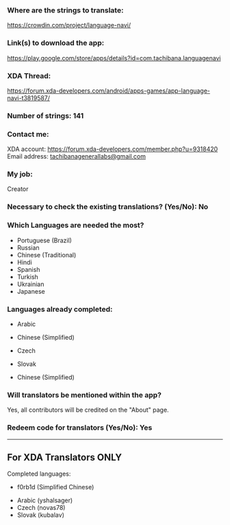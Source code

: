 <!-- Provide a public accessible link, where the translation can be discussed and improved. (paid platforms are not allowed) -->
### Where are the strings to translate: 
https://crowdin.com/project/language-navi/

### Link(s) to download the app: 
https://play.google.com/store/apps/details?id=com.tachibana.languagenavi

<!-- Optional -->
### XDA Thread: 
https://forum.xda-developers.com/android/apps-games/app-language-navi-t3819587/

### Number of strings: 141

<!-- Provide an email address, your account on social networks...-->
### Contact me:
XDA account: 
https://forum.xda-developers.com/member.php?u=9318420  
Email address: 
tachibanagenerallabs@gmail.com

<!-- Tell us if you are the main developer, community manager, designer,...-->
### My job: 
Creator

<!-- If you only want to receive translations for untranslated strings only -->
### Necessary to check the existing translations? (Yes/No): No

<!-- Optional -->
### Which Languages are needed the most?
* Portuguese (Brazil)
* Russian
* Chinese (Traditional)
* Hindi
* Spanish
* Turkish
* Ukrainian
* Japanese

### Languages already completed:
* Arabic
* Chinese (Simplified)
* Czech
* Slovak

* Chinese (Simplified)

<!-- Credits are always appreciated -->
### Will translators be mentioned within the app?
Yes, all contributors will be credited on the "About" page.
<!-- Some developers offer redeem codes to thank translators and/or to help them to translate strings that are specific to PRO features. Please explain how to request one -->
### Redeem code for translators (Yes/No): Yes

***

## For XDA Translators ONLY
Completed languages:

* f0rb1d (Simplified Chinese)

<!-- Add your XDA username next to your language(s) -->
* Arabic (yshalsager)
* Czech (novas78)
* Slovak (kubalav)
